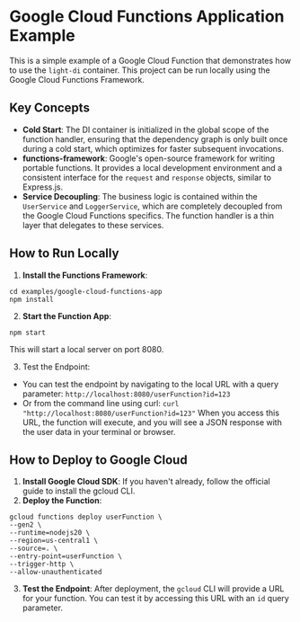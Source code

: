 # Google Cloud Functions Application Example
This is a simple example of a Google Cloud Function that demonstrates how to use the `light-di` container. This project can be run locally using the Google Cloud Functions Framework.

## Key Concepts
* **Cold Start**: The DI container is initialized in the global scope of the function handler, ensuring that the dependency graph is only built once during a cold start, which optimizes for faster subsequent invocations.
* **functions-framework**: Google's open-source framework for writing portable functions. It provides a local development environment and a consistent interface for the `request` and `response` objects, similar to Express.js.
* **Service Decoupling**: The business logic is contained within the `UserService` and `LoggerService`, which are completely decoupled from the Google Cloud Functions specifics. The function handler is a thin layer that delegates to these services.

## How to Run Locally

1. **Install the Functions Framework**:
```
cd examples/google-cloud-functions-app
npm install
```
2. **Start the Function App**:
```
npm start
```
This will start a local server on port 8080.

3. Test the Endpoint:
  * You can test the endpoint by navigating to the local URL with a query parameter: 
  `http://localhost:8080/userFunction?id=123` 
  * Or from the command line using curl: 
  `curl "http://localhost:8080/userFunction?id=123"`
  When you access this URL, the function will execute, and you will see a JSON response with the user data in your terminal or browser.

  ## How to Deploy to Google Cloud
  1. **Install Google Cloud SDK**: If you haven't already, follow the official guide to install the gcloud CLI.
  2. **Deploy the Function**:
  ```
  gcloud functions deploy userFunction \
--gen2 \
--runtime=nodejs20 \
--region=us-central1 \
--source=. \
--entry-point=userFunction \
--trigger-http \
--allow-unauthenticated
```
3. **Test the Endpoint**: After deployment, the `gcloud` CLI will provide a URL for your function. You can test it by accessing this URL with an `id` query parameter.
